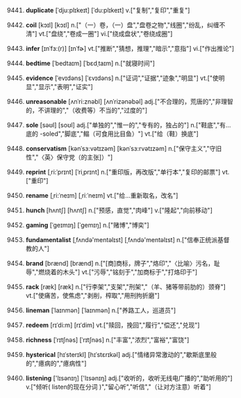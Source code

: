 9441. **duplicate**
[ˈdju:plɪkeɪt]  [ˈdu:plɪkeɪt]
v.["复制","复印","重复"]  

9442. **coil**
[kɔɪl]  [kɔɪl]
n.["（一）卷，（一）盘","盘卷之物","线圈","纷乱，纠缠不清"]  vt.["盘绕","卷成一圈"]  vi.["绕成盘状","卷绕成圈"]  

9443. **infer**
[ɪnˈfɜ:(r)]  [ɪnˈfɚ]
vt.["推断","猜想，推理","暗示","意指"]  vi.["作出推论"]  

9444. **bedtime**
[ˈbedtaɪm]  [ˈbɛdˌtaɪm]
n.["就寝时间"]  

9445. **evidence**
[ˈevɪdəns]  [ˈɛvɪdəns]
n.["证词","证据","迹象","明显"]  vt.["使明显","显示","表明","证实"]  

9446. **unreasonable**
[ʌnˈri:znəbl]  [ʌnˈrizənəbəl]
adj.["不合理的，荒唐的","非理智的，不讲理的","（收费等）不当的","过度的"]  

9447. **sole**
[səʊl]  [soʊl]
adj.["单独的","惟一的","专有的，独占的"]  n.["鞋底","有…底的 -soled","脚底","鳎（可食用比目鱼）"]  vt.["给（鞋）换底"]  

9448. **conservatism**
[kənˈsɜ:vətɪzəm]  [kənˈsɜ:rvətɪzəm]
n.["保守主义","守旧性","〈英〉保守党（的主张]）"]  

9449. **reprint**
[ˌri:ˈprɪnt]  [ˈriˌprɪnt]
n.["重印版，再改版","单行本","复印的邮票"]  vt.["重印"]  

9450. **rename**
[ˌri:ˈneɪm]  [ˌriːˈneɪm]
vt.["给…重新取名，改名"]  

9451. **hunch**
[hʌntʃ]  [hʌntʃ]
n.["预感，直觉","肉峰"]  v.["隆起","向前移动"]  

9452. **gaming**
[ˈgeɪmɪŋ]  [ˈɡemɪŋ]
n.["赌博","博奕"]  

9453. **fundamentalist**
[ˌfʌndə'mentəlɪst]  [ˌfʌndə'mentəlɪst]
n.["信奉正统派基督教的人"]  

9454. **brand**
[brænd]  [brænd]
n.["[商]商标，牌子","烙印","〈比喻〉污名，耻辱","燃烧着的木头"]  vt.["污辱","铭刻于","加商标于","打烙印于"]  

9455. **rack**
[ræk]  [ræk]
n.["行李架","支架","刑架","（羊、猪等带前肋的）颈脊"]  vt.["使痛苦，使焦虑","剥削，榨取","用刑拘折磨"]  

9456. **lineman**
[ˈlaɪnmən]  [ˈlaɪnmən]
n.["养路工人，巡道员"]  

9457. **redeem**
[rɪˈdi:m]  [rɪˈdim]
vt.["赎回，挽回","履行","偿还","兑现"]  

9458. **richness**
[ˈrɪtʃnəs]  [ˈrɪtʃnəs]
n.["丰富","浓烈","富裕","富饶"]  

9459. **hysterical**
[hɪˈsterɪkl]  [hɪˈstɛrɪkəl]
adj.["情绪异常激动的","歇斯底里般的","癔病的","癔病性"]  

9460. **listening**
['lɪsənɪŋ]  ['lɪsənɪŋ]
adj.["收听的，收听无线电广播的","助听用的"]  v.["倾听( listen的现在分词 )","留心听","听信","（让对方注意）听着"]  

